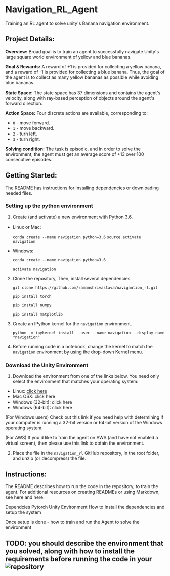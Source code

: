 # Navigation_RL_Agent
Training an RL agent to solve unity's Banana navigation environment.  

## Project Details:
**Overview:** 
Broad goal is to train an agent to successfully navigate Unity's large square world environment of yellow and blue bananas. 

**Goal & Rewards:** 
A reward of +1 is provided for collecting a yellow banana, and a reward of -1 is provided for collecting a blue banana. Thus, the goal of the agent is to collect as many yellow bananas as possible while avoiding blue bananas.

**State Space:** 
The state space has 37 dimensions and contains the agent's velocity, along with ray-based perception of objects around the agent's forward direction. 

**Action Space:**
Four discrete actions are available, corresponding to:

- `0` - move forward.
- `1` - move backward.
- `2` - turn left.
- `3` - turn right.

**Solving condition:**
The task is episodic, and in order to solve the environment, the agent must get an average score of +13 over 100 consecutive episodes.

## Getting Started:
The README has instructions for installing dependencies or downloading needed files.

### Setting up the python environment 
 1. Create (and activate) a new environment with Python 3.6.

   - Linux or Mac:
 
      `conda create --name navigation python=3.6`
      `source activate navigation`
      
   - Windows:
   
     `conda create --name navigation python=3.6`  
     
     `activate navigation`
  
 2. Clone the repository, Then, install several dependencies.
 
     `git clone https://github.com/ramanshrivastava/navigantion_rl.git`
     
     `pip install torch`
     
     `pip install numpy` 
     
     `pip install matplotlib`
     
 3. Create an IPython kernel for the `navigation` environment.
 
    `python -m ipykernel install --user --name navigation --display-name "navigation"`
   

 4. Before running code in a notebook, change the kernel to match the `navigation` environment by using the drop-down Kernel menu.

### Download the Unity Environment 
1. Download the environment from one of the links below. You need only select the environment that matches your operating system:

  - Linux: [click here](https://s3-us-west-1.amazonaws.com/udacity-drlnd/P1/Banana/Banana_Linux.zip)
  - Mac OSX: click here
  - Windows (32-bit): click here
  - Windows (64-bit): click here

(For Windows users) Check out this link if you need help with determining if your computer is running a 32-bit version or 64-bit version of the Windows operating system.

(For AWS) If you'd like to train the agent on AWS (and have not enabled a virtual screen), then please use this link to obtain the environment.

2. Place the file in the `navigation_rl` GitHub repository, in the root folder, and unzip (or decompress) the file.


## Instructions:
The README describes how to run the code in the repository, to train the agent. For additional resources on creating READMEs or using Markdown, see here and here.


Dependcies 
  Pytorch
  Unity Environment 
How to Install the dependencies and setup the system 

Once setup is done - how to train and run the Agent to solve the environment 

## TODO: you should describe the environment that you solved, along with how to install the requirements before running the code in your ![repository]()
